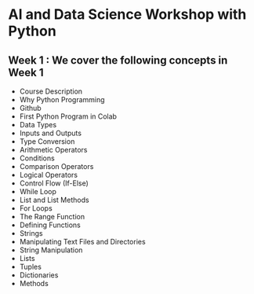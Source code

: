 # AI and Data Science Workshop with Python 
## Week 1 : We cover the following concepts in Week 1
* Course Description
* Why Python Programming
* Github
* First Python Program in Colab
* Data Types
* Inputs and Outputs
* Type Conversion
* Arithmetic Operators
* Conditions
* Comparison Operators
* Logical Operators
* Control Flow (If-Else)
* While Loop
* List and List Methods
* For Loops
* The Range Function
* Defining Functions
* Strings
* Manipulating Text Files and Directories
* String Manipulation
* Lists
* Tuples
* Dictionaries
* Methods
